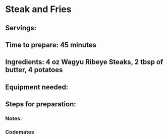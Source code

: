 # Steak and Fries

## Servings: 

## Time to prepare: 45 minutes

## Ingredients: 4 oz Wagyu Ribeye Steaks, 2 tbsp of butter, 4 potatoes


## Equipment needed:


## Steps for preparation:



### Notes:



### Codemates #
